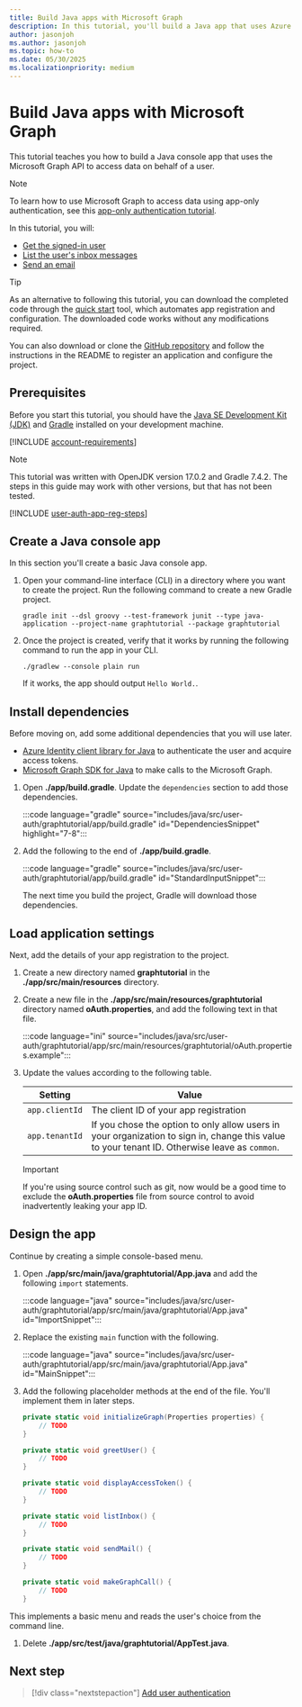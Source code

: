 ```yaml
---
title: Build Java apps with Microsoft Graph
description: In this tutorial, you'll build a Java app that uses Azure Active Directory for authentication and Microsoft Graph for retrieving data.
author: jasonjoh
ms.author: jasonjoh
ms.topic: how-to
ms.date: 05/30/2025
ms.localizationpriority: medium
---
```


# Build Java apps with Microsoft Graph

This tutorial teaches you how to build a Java console app that uses the Microsoft Graph API to access data on behalf of a user.

> [!NOTE]
> To learn how to use Microsoft Graph to access data using app-only authentication, see this [app-only authentication tutorial](java-app-only.md).

In this tutorial, you will:

- [Get the signed-in user](/graph/api/user-get)
- [List the user's inbox messages](/graph/api/user-list-messages)
- [Send an email](/graph/api/user-sendmail)

> [!TIP]
> As an alternative to following this tutorial, you can download the completed code through the [quick start](https://developer.microsoft.com/graph/quick-start?state=option-java) tool, which automates app registration and configuration. The downloaded code works without any modifications required.
>
> You can also download or clone the [GitHub repository](https://github.com/microsoftgraph/msgraph-training-java) and follow the instructions in the README to register an application and configure the project.

## Prerequisites

Before you start this tutorial, you should have the [Java SE Development Kit (JDK)](https://java.com/en/download/faq/develop.xml) and [Gradle](https://gradle.org/) installed on your development machine.

[!INCLUDE [account-requirements](includes/shared/account-requirements.md)]

> [!NOTE]
> This tutorial was written with OpenJDK version 17.0.2 and Gradle 7.4.2. The steps in this guide may work with other versions, but that has not been tested.

[!INCLUDE [user-auth-app-reg-steps](includes/shared/user-auth-app-reg-steps.md)]

## Create a Java console app

In this section you'll create a basic Java console app.

1. Open your command-line interface (CLI) in a directory where you want to create the project. Run the following command to create a new Gradle project.

    ```Shell
    gradle init --dsl groovy --test-framework junit --type java-application --project-name graphtutorial --package graphtutorial
    ```

1. Once the project is created, verify that it works by running the following command to run the app in your CLI.

    ```Shell
    ./gradlew --console plain run
    ```

    If it works, the app should output `Hello World.`.

## Install dependencies

Before moving on, add some additional dependencies that you will use later.

- [Azure Identity client library for Java](https://github.com/Azure/azure-sdk-for-java/tree/master/sdk/identity/azure-identity) to authenticate the user and acquire access tokens.
- [Microsoft Graph SDK for Java](https://github.com/microsoftgraph/msgraph-sdk-java) to make calls to the Microsoft Graph.

1. Open **./app/build.gradle**. Update the `dependencies` section to add those dependencies.

    :::code language="gradle" source="includes/java/src/user-auth/graphtutorial/app/build.gradle" id="DependenciesSnippet" highlight="7-8":::

1. Add the following to the end of **./app/build.gradle**.

    :::code language="gradle" source="includes/java/src/user-auth/graphtutorial/app/build.gradle" id="StandardInputSnippet":::

    The next time you build the project, Gradle will download those dependencies.

## Load application settings

Next, add the details of your app registration to the project.

1. Create a new directory named **graphtutorial** in the **./app/src/main/resources** directory.

1. Create a new file in the **./app/src/main/resources/graphtutorial** directory named **oAuth.properties**, and add the following text in that file.

    :::code language="ini" source="includes/java/src/user-auth/graphtutorial/app/src/main/resources/graphtutorial/oAuth.properties.example":::

1. Update the values according to the following table.

    | Setting | Value |
    |---------|-------|
    | `app.clientId` | The client ID of your app registration |
    | `app.tenantId` | If you chose the option to only allow users in your organization to sign in, change this value to your tenant ID. Otherwise leave as `common`. |

    > [!IMPORTANT]
    > If you're using source control such as git, now would be a good time to exclude the **oAuth.properties** file from source control to avoid inadvertently leaking your app ID.

## Design the app

Continue by creating a simple console-based menu.

1. Open **./app/src/main/java/graphtutorial/App.java** and add the following `import` statements.

    :::code language="java" source="includes/java/src/user-auth/graphtutorial/app/src/main/java/graphtutorial/App.java" id="ImportSnippet":::

1. Replace the existing `main` function with the following.

    :::code language="java" source="includes/java/src/user-auth/graphtutorial/app/src/main/java/graphtutorial/App.java" id="MainSnippet":::

1. Add the following placeholder methods at the end of the file. You'll implement them in later steps.

    ```csharp
    private static void initializeGraph(Properties properties) {
        // TODO
    }

    private static void greetUser() {
        // TODO
    }

    private static void displayAccessToken() {
        // TODO
    }

    private static void listInbox() {
        // TODO
    }

    private static void sendMail() {
        // TODO
    }

    private static void makeGraphCall() {
        // TODO
    }
    ```

This implements a basic menu and reads the user's choice from the command line.

1. Delete **./app/src/test/java/graphtutorial/AppTest.java**.

## Next step

> [!div class="nextstepaction"]
> [Add user authentication](java-authentication.md)
